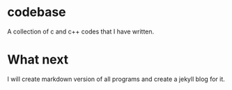 # codebase
A collection of c and c++ codes that I have written.<br>
# What next
I will create markdown version of all programs and create a jekyll blog for it.
